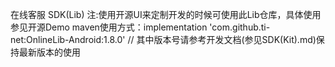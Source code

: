 在线客服 SDK(Lib) 
注:使用开源UI来定制开发的时候可使用此Lib仓库，具体使用参见开源Demo
maven使用方式：implementation 'com.github.ti-net:OnlineLib-Android:1.8.0' // 其中版本号请参考开发文档(参见SDK(Kit).md)保持最新版本的使用

